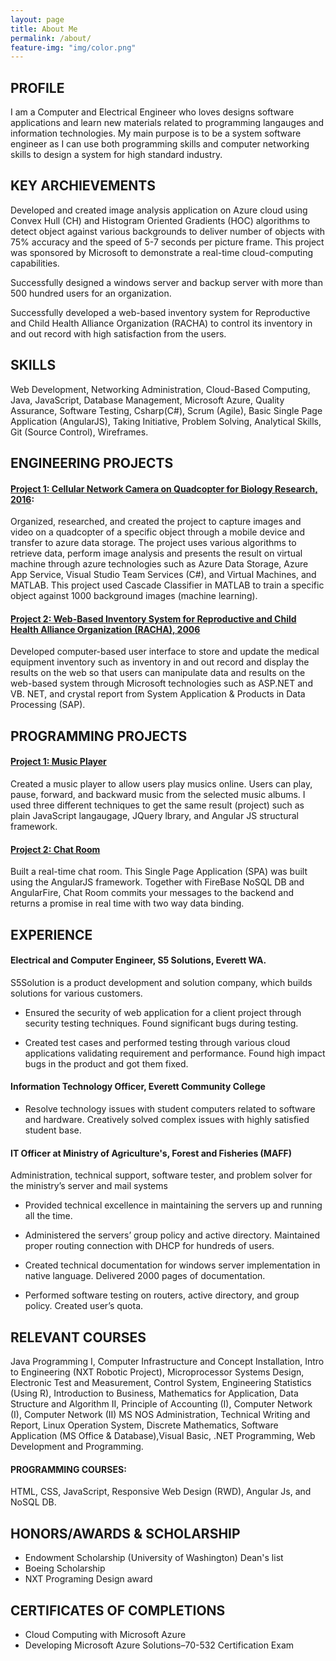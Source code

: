 ```yaml
---
layout: page
title: About Me
permalink: /about/
feature-img: "img/color.png"
---
```


## PROFILE

I am a Computer and Electrical Engineer who loves designs software applications and learn new materials related to programming langauges and information technologies. My main purpose is to be a system software engineer as I can use both programming skills and computer networking skills to design a system for high standard industry.



## KEY ARCHIEVEMENTS

Developed and created image analysis application on Azure cloud using Convex Hull (CH) and Histogram Oriented Gradients (HOC) algorithms to detect object against various backgrounds to deliver number of objects with 75% accuracy and the speed of 5-7 seconds per picture frame. This project was sponsored by Microsoft to demonstrate a real-time cloud-computing capabilities.

Successfully designed a windows server and backup server with more than 500 hundred users for an organization. 

Successfully developed a web-based inventory system for Reproductive and Child Health Alliance Organization (RACHA) to control its inventory in and out record with high satisfaction from the users.


## SKILLS

Web Development, Networking Administration, Cloud-Based Computing,  Java, JavaScript, Database Management, Microsoft Azure, Quality Assurance, Software Testing, Csharp(C#), Scrum (Agile), Basic Single Page Application (AngularJS), Taking Initiative, Problem Solving, Analytical Skills, Git (Source Control), Wireframes.


## ENGINEERING PROJECTS

#### [Project 1: Cellular Network Camera on Quadcopter for Biology Research, 2016](https://docs.google.com/presentation/d/1iartC-oyx5ahPNwFAe69rH_CUxEy6pl5FLfyS1xotWs/edit?usp=sharing"):

Organized, researched, and created the project to capture images and video on a quadcopter of a specific object through a mobile device and transfer to azure data storage. The project uses various algorithms to retrieve data, perform image analysis and presents the result on virtual machine through azure technologies such as Azure Data Storage, Azure App Service, Visual Studio Team Services (C#), and Virtual Machines, and MATLAB. This project used Cascade Classifier in MATLAB to train  a specific object against 1000 background images (machine learning).

#### [Project 2: Web-Based Inventory System for Reproductive and Child Health Alliance Organization (RACHA), 2006]()

Developed computer-based user interface to store and update the medical equipment inventory such as inventory in and out record and display the results on the web so that users can manipulate data and results on the web-based system through Microsoft technologies such as ASP.NET and VB. NET, and crystal report from System Application & Products in Data Processing (SAP).

## PROGRAMMING PROJECTS

#### [Project 1: Music Player]()
Created a music player to allow users play musics online. Users can play, pause, forward, and backward music from the selected music albums. I used three different techniques to get the same result (project) such as plain JavaScript langaugage, JQuery lbrary, and Angular JS structural framework.

#### [Project 2: Chat Room]()
Built a real-time chat room. This Single Page Application (SPA) was built using the AngularJS framework. Together with FireBase NoSQL DB and AngularFire, Chat Room commits your messages to the backend and returns a promise in real time with two way data binding.


## EXPERIENCE

#### Electrical and Computer Engineer, S5 Solutions, Everett WA.
S5Solution is a product development and solution company, which builds solutions for various customers.	

- Ensured the security of web application for a client project through security testing techniques. Found significant bugs during testing.

- Created test cases and performed testing through various cloud applications validating requirement and performance. Found high impact bugs in the product and got them fixed. 


#### Information Technology Officer, Everett Community College 
- Resolve technology issues with student computers related to software and hardware. Creatively solved complex issues with highly satisfied student base.

#### IT Officer at Ministry of Agriculture's, Forest and Fisheries (MAFF)
Administration, technical support, software tester, and problem solver for the ministry’s server and mail systems

- Provided technical excellence in maintaining the servers up and running all the time.

- Administered the servers’ group policy and active directory. Maintained proper routing connection with DHCP for hundreds of users. 

- Created technical documentation for windows server implementation in native language. Delivered 2000 pages of documentation.

- Performed software testing on routers, active directory, and group policy. Created user’s quota. 


## RELEVANT COURSES  

Java Programming I, Computer Infrastructure and Concept Installation, Intro to Engineering (NXT Robotic Project), Microprocessor Systems Design, Electronic Test and Measurement, Control System, Engineering Statistics (Using R), Introduction to Business, Mathematics for Application, Data Structure and Algorithm II, Principle of Accounting (I), Computer Network (I), Computer Network (II) MS NOS Administration, Technical Writing and Report, Linux Operation System, Discrete Mathematics, Software Application (MS Office & Database),Visual Basic, .NET Programming, Web Development and Programming. 

#### PROGRAMMING COURSES:

HTML, CSS, JavaScript, Responsive Web Design (RWD), Angular Js, and NoSQL DB.

## HONORS/AWARDS & SCHOLARSHIP

- Endowment Scholarship (University of Washington) Dean's list 	  	  	  	  	  	   
- Boeing Scholarship	  	                 	       
- NXT Programing Design award 

## CERTIFICATES OF COMPLETIONS

- Cloud Computing with Microsoft Azure 	  	  	      	    	  
- Developing Microsoft Azure Solutions–70-532 Certification Exam
